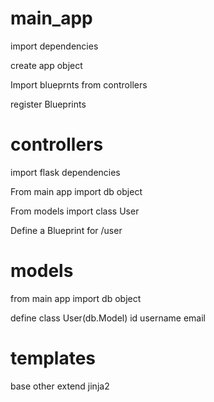 # main_app

import dependencies

create app object

Import blueprnts from controllers

register Blueprints



# controllers

import flask dependencies

From main app import db object

From models import class User

Define a Blueprint for /user


# models


from main app import db object

define class User(db.Model)
			id
			username
			email
			

# templates

base
other extend jinja2
